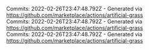 Commits: 2022-02-26T23:47:48.792Z - Generated via https://github.com/marketplace/actions/artificial-grass
<br>
Commits: 2022-02-26T23:47:48.792Z - Generated via https://github.com/marketplace/actions/artificial-grass
<br>
Commits: 2022-02-26T23:47:48.792Z - Generated via https://github.com/marketplace/actions/artificial-grass
<br>
